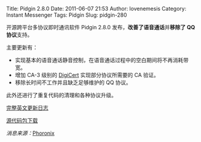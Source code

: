 Title: Pidgin 2.8.0
Date: 2011-06-07 21:53
Author: lovenemesis
Category: Instant Messenger
Tags: Pidgin
Slug: pidgin-280

开源跨平台多协议即时通讯软件 Pidgin 2.8.0
发布，**改善了语音通话**并**移除了 QQ 协议**支持。

主要更新有：

-   实现基本的语音通话静音控制，在语音通话过程中的空白期间将不再消耗带宽。
-   增加 CA-3 级别的
    [DigiCert](http://developer.pidgin.im/wiki/DigiCert)
    实现部分协议所需要的 CA 验证。
-   移除长时间不工作并且缺乏足够维护的 QQ 协议。

此外还进行了重复代码的清理和各种协议升级。

[完整英文更新日志](http://developer.pidgin.im/wiki/ChangeLog)

[源代码包下载](https://sourceforge.net/projects/pidgin/files/Pidgin/2.8.0/)

*消息来源：*[Phoronix](http://www.phoronix.com/scan.php?page=news_item&px=OTUzNA)
